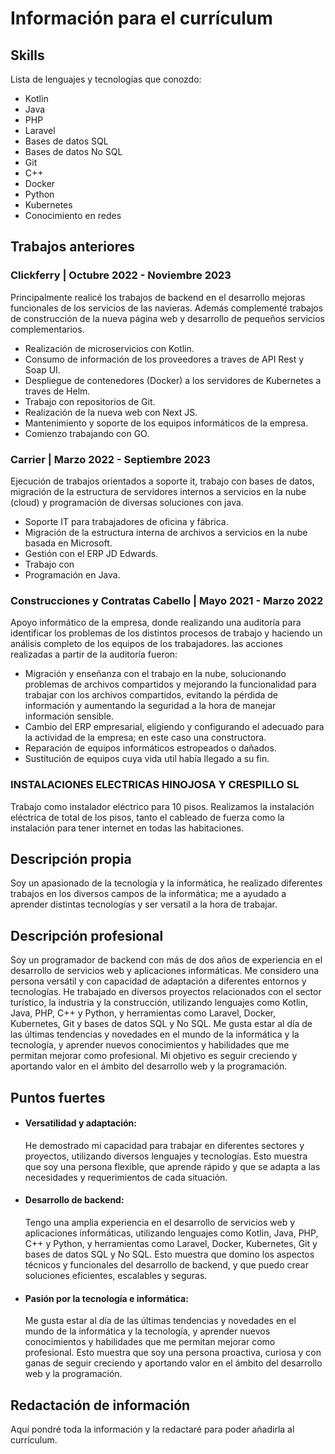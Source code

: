# Información para el currículum

## Skills

Lista de lenguajes y tecnologías que conozdo:

- Kotlin
- Java
- PHP
- Laravel
- Bases de datos SQL
- Bases de datos No SQL
- Git
- C++
- Docker
- Python
- Kubernetes
- Conocimiento en redes

## Trabajos anteriores

### Clickferry | Octubre 2022 - Noviembre 2023

Principalmente realicé los trabajos de backend en el desarrollo mejoras funcionales de los servicios de las navieras. Además complementé trabajos de construcción de la nueva página web y desarrollo de pequeños servicios complementarios.

- Realización de microservicios con Kotlin.
- Consumo de información de los proveedores a traves de API Rest y Soap UI.
- Despliegue de contenedores (Docker) a los servidores de Kubernetes a traves de Helm.
- Trabajo con repositorios de Git.
- Realización de la nueva web con Next JS.
- Mantenimiento y soporte de los equipos informáticos de la empresa.
- Comienzo trabajando con GO.

### Carrier | Marzo 2022 - Septiembre 2023

Ejecución de trabajos orientados a soporte it, trabajo con bases de datos, migración de la estructura de servidores internos a servicios en la nube (cloud) y programación de diversas soluciones con java.

- Soporte IT para trabajadores de oficina y fábrica.
- Migración de la estructura interna de archivos a servicios en la nube basada en Microsoft.
- Gestión con el ERP JD Edwards.
- Trabajo con
- Programación en Java.

### Construcciones y Contratas Cabello | Mayo 2021 - Marzo 2022

Apoyo informático de la empresa, donde realizando una auditoría para identificar los problemas de los distintos procesos de trabajo y haciendo un análisis completo de los equipos de los trabajadores. las acciones realizadas a partir de la auditoría fueron:

- Migración y enseñanza con el trabajo en la nube, solucionando problemas de archivos compartidos y mejorando la funcionalidad para trabajar con los archivos compartidos, evitando la pérdida de información y aumentando la seguridad a la hora de manejar información sensible.
- Cambio del ERP empresarial, eligiendo y configurando el adecuado para la actividad de la empresa; en este caso una constructora.
- Reparación de equipos informáticos estropeados o dañados.
- Sustitución de equipos cuya vida util había llegado a su fin.

### INSTALACIONES ELECTRICAS HINOJOSA Y CRESPILLO SL

Trabajo como instalador eléctrico para 10 pisos. Realizamos la instalación eléctrica de total de los pisos, tanto el cableado de fuerza como la instalación para tener internet en todas las habitaciones.

## Descripción propia

Soy un apasionado de la tecnología y la informática, he realizado diferentes trabajos en los diversos campos de la informática; me a ayudado a aprender distintas tecnologías y ser versatil a la hora de trabajar.

## Descripción profesional

Soy un programador de backend con más de dos años de experiencia en el desarrollo de servicios web y aplicaciones informáticas. Me considero una persona versátil y con capacidad de adaptación a diferentes entornos y tecnologías. He trabajado en diversos proyectos relacionados con el sector turístico, la industria y la construcción, utilizando lenguajes como Kotlin, Java, PHP, C++ y Python, y herramientas como Laravel, Docker, Kubernetes, Git y bases de datos SQL y No SQL. Me gusta estar al día de las últimas tendencias y novedades en el mundo de la informática y la tecnología, y aprender nuevos conocimientos y habilidades que me permitan mejorar como profesional. Mi objetivo es seguir creciendo y aportando valor en el ámbito del desarrollo web y la programación.

## Puntos fuertes

- #### Versatilidad y adaptación:

  He demostrado mi capacidad para trabajar en diferentes sectores y proyectos, utilizando diversos lenguajes y tecnologías. Esto muestra que soy una persona flexible, que aprende rápido y que se adapta a las necesidades y requerimientos de cada situación.

- #### Desarrollo de backend:

  Tengo una amplia experiencia en el desarrollo de servicios web y aplicaciones informáticas, utilizando lenguajes como Kotlin, Java, PHP, C++ y Python, y herramientas como Laravel, Docker, Kubernetes, Git y bases de datos SQL y No SQL. Esto muestra que domino los aspectos técnicos y funcionales del desarrollo de backend, y que puedo crear soluciones eficientes, escalables y seguras.

- #### Pasión por la tecnología e informática:
  Me gusta estar al día de las últimas tendencias y novedades en el mundo de la informática y la tecnología, y aprender nuevos conocimientos y habilidades que me permitan mejorar como profesional. Esto muestra que soy una persona proactiva, curiosa y con ganas de seguir creciendo y aportando valor en el ámbito del desarrollo web y la programación.

## Redactación de información

Aquí pondré toda la información y la redactaré para poder añadirla al currículum.
